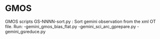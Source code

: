 # GMOS
GMOS scripts
GS-NNNN-sort.py : Sort gemini observation from the xml OT file.
Run:
-gemini_gmos_bias_flat.py
-gemini_sci_arc_gprepare.py
-gemini_gsreduce.py
